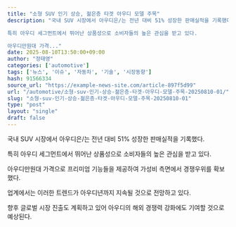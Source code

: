 ```yaml
---
title: "소형 SUV 인기 상승, 젊은층 타겟 아우디 모델 주목"
description: "국내 SUV 시장에서 아우디은/는 전년 대비 51% 성장한 판매실적을 기록했다.

특히 아우디 세그먼트에서 뛰어난 상품성으로 소비자들의 높은 관심을 받고 있다.

아우디만원대 가격..."
date: 2025-08-10T13:50:00+09:00
author: "정태영"
categories: ['automotive']
tags: ['뉴스', '이슈', '자동차', '기술', '시장동향']
hash: 91566334
source_url: "https://example-news-site.com/article-897f5d99"
url: "/automotive/소형-suv-인기-상승-젊은층-타겟-아우디-모델-주목-20250810-01/"
slug: "소형-suv-인기-상승-젊은층-타겟-아우디-모델-주목-20250810-01"
type: "post"
layout: "single"
draft: false
---
```


국내 SUV 시장에서 아우디은/는 전년 대비 51% 성장한 판매실적을 기록했다.

특히 아우디 세그먼트에서 뛰어난 상품성으로 소비자들의 높은 관심을 받고 있다.

아우디만원대 가격으로 프리미엄 기능들을 제공하여 가성비 측면에서 경쟁우위를 확보했다.

업계에서는 이러한 트렌드가 아우디년까지 지속될 것으로 전망하고 있다.

향후 글로벌 시장 진출도 계획하고 있어 아우디의 해외 경쟁력 강화에도 기여할 것으로 예상된다.
